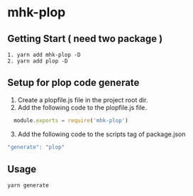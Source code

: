 # mhk-plop

## Getting Start ( need two package )

```
1. yarn add mhk-plop -D
2. yarn add plop -D
```

## Setup for plop code generate

1. Create a plopfile.js file in the project root dir.
2. Add the following code to the plopfile.js file.

```js
  module.exports = require('mhk-plop')
```

3. Add the following code to the scripts tag of package.json

```js
"generate": "plop"
```

## Usage

```
yarn generate
```